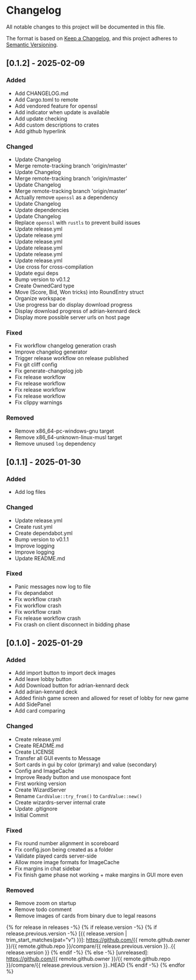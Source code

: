 # Changelog

All notable changes to this project will be documented in this file.

The format is based on [Keep a Changelog](https://keepachangelog.com/en/1.0.0/),
and this project adheres to [Semantic Versioning](https://semver.org/spec/v2.0.0.html).

## [0.1.2] - 2025-02-09

### Added

- Add CHANGELOG.md
- Add Cargo.toml to remote
- Add vendored feature for openssl
- Add indicator when update is available
- Add update checking
- Add custom descriptions to crates
- Add github hyperlink

### Changed

- Update Changelog
- Merge remote-tracking branch 'origin/master'
- Update Changelog
- Merge remote-tracking branch 'origin/master'
- Update Changelog
- Merge remote-tracking branch 'origin/master'
- Actually remove `openssl` as a dependency
- Update Changelog
- Update dependencies
- Update Changelog
- Replace `openssl` with `rustls` to prevent build issues
- Update release.yml
- Update release.yml
- Update release.yml
- Update release.yml
- Update release.yml
- Update release.yml
- Use cross for cross-compilation
- Update egui deps
- Bump version to v0.1.2
- Create OwnedCard type
- Move (Score, Bid, Won tricks) into RoundEntry struct
- Organize workspace
- Use progress bar do display download progress
- Display download progress of adrian-kennard deck
- Display more possible server urls on host page

### Fixed

- Fix workflow changelog generation crash
- Improve changelog generator
- Trigger release workflow on release published
- Fix git cliff config
- Fix generate-changelog job
- Fix release workflow
- Fix release workflow
- Fix release workflow
- Fix release workflow
- Fix clippy warnings

### Removed

- Remove x86_64-pc-windows-gnu target
- Remove x86_64-unknown-linux-musl target
- Remove unused `log` dependency

## [0.1.1] - 2025-01-30

### Added

- Add log files

### Changed

- Update release.yml
- Create rust.yml
- Create dependabot.yml
- Bump version to v0.1.1
- Improve logging
- Improve logging
- Update README.md

### Fixed

- Panic messages now log to file
- Fix depandabot
- Fix workflow crash
- Fix workflow crash
- Fix workflow crash
- Fix release workflow crash
- Fix crash on client disconnect in bidding phase

## [0.1.0] - 2025-01-29

### Added

- Add import button to import deck images
- Add leave lobby button
- Add Download button for adrian-kennard deck
- Add adrian-kennard deck
- Added finish game screen and allowed for reset of lobby for new game
- Add SidePanel
- Add card comparing

### Changed

- Create release.yml
- Create README.md
- Create LICENSE
- Transfer all GUI events to Message
- Sort cards in gui by color (primary) and value (secondary)
- Config and ImageCache
- Improve Ready button and use monospace font
- First working version
- Create WizardServer
- Rename `CardValue::try_from()` to `CardValue::new()`
- Create wizardrs-server internal crate
- Update .gitignore
- Initial Commit

### Fixed

- Fix round number alignment in scoreboard
- Fix config.json being created as a folder
- Validate played cards server-side
- Allow more image formats for ImageCache
- Fix margins in chat sidebar
- Fix finish game phase not working + make margins in GUI more even

### Removed

- Remove zoom on startup
- Remove todo comment
- Remove images of cards from binary due to legal reasons

{% for release in releases -%}
    {% if release.version -%}
        {% if release.previous.version -%}
            [{{ release.version | trim_start_matches(pat="v") }}]: https://github.com/{{ remote.github.owner }}/{{ remote.github.repo }}/compare/{{ release.previous.version }}..{{ release.version }}
        {% endif -%}
    {% else -%}
        [unreleased]: https://github.com/{{ remote.github.owner }}/{{ remote.github.repo }}/compare/{{ release.previous.version }}..HEAD
    {% endif -%}
{% endfor %}
<!-- generated by git-cliff -->
